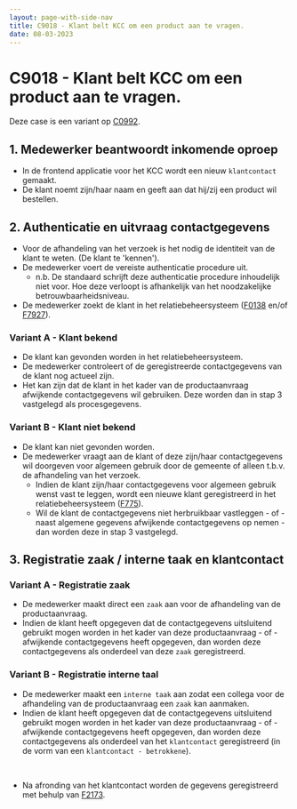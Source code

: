 ```yaml
---
layout: page-with-side-nav
title: C9018 - Klant belt KCC om een product aan te vragen.
date: 08-03-2023
---
```


# C9018 - Klant belt KCC om een product aan te vragen.

Deze case is een variant op [C0992](./0992.md).

## 1. Medewerker beantwoordt inkomende oproep

- In de frontend applicatie voor het KCC wordt een nieuw `klantcontact` gemaakt.
- De klant noemt zijn/haar naam en geeft aan dat hij/zij een product wil bestellen.

## 2. Authenticatie en uitvraag contactgegevens

- Voor de afhandeling van het verzoek is het nodig de identiteit van de klant te weten. (De klant te 'kennen').
- De medewerker voert de vereiste authenticatie procedure uit.
  - n.b. De standaard schrijft deze authenticatie procedure inhoudelijk niet voor. Hoe deze verloopt is afhankelijk van het noodzakelijke betrouwbaarheidsniveau.
- De medewerker zoekt de klant in het relatiebeheersysteem ([F0138](./0138.md) en/of [F7927](./7927.md)).

### Variant A - Klant bekend
- De klant kan gevonden worden in het relatiebeheersysteem.
- De medewerker controleert of de geregistreerde contactgegevens van de klant nog actueel zijn.
- Het kan zijn dat de klant in het kader van de productaanvraag afwijkende contactgegevens wil gebruiken. Deze worden dan in stap 3 vastgelegd als procesgegevens.

### Variant B - Klant niet bekend
- De klant kan niet gevonden worden.
- De medewerker vraagt aan de klant of deze zijn/haar contactgegevens wil doorgeven voor algemeen gebruik door de gemeente of alleen t.b.v. de afhandeling van het verzoek.
  - Indien de klant zijn/haar contactgegevens voor algemeen gebruik wenst vast te leggen, wordt een nieuwe klant geregistreerd in het relatiebeheersysteem ([F775](./7554.md)).
  - Wil de klant de contactgegevens niet herbruikbaar vastleggen - of - naast algemene gegevens afwijkende contactgegevens op nemen - dan worden deze in stap 3 vastgelegd.
  
## 3. Registratie zaak / interne taak en klantcontact

### Variant A - Registratie zaak
- De medewerker maakt direct een `zaak` aan voor de afhandeling van de productaanvraag.
- Indien de klant heeft opgegeven dat de contactgegevens uitsluitend gebruikt mogen worden in het kader van deze productaanvraag - of - afwijkende contactgegevens heeft opgegeven, dan worden deze contactgegevens als onderdeel van deze `zaak` geregistreerd.

### Variant B - Registratie interne taal
- De medewerker maakt een `interne taak` aan zodat een collega voor de afhandeling van de productaanvraag een `zaak` kan aanmaken.
- Indien de klant heeft opgegeven dat de contactgegevens uitsluitend gebruikt mogen worden in het kader van deze productaanvraag - of - afwijkende contactgegevens heeft opgegeven, dan worden deze contactgegevens als onderdeel van het `klantcontact` geregistreerd (in de vorm van een `klantcontact - betrokkene`).

<br>

- Na afronding van het klantcontact worden de gegevens geregistreerd met behulp van [F2173](./2173.md).

